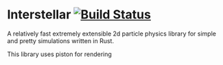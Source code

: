 # Interstellar [![Build Status](https://secure.travis-ci.org/reem/rust-interstellar.png?branch=master)](https://travis-ci.org/reem/rust-interstellar)

A relatively fast extremely extensible 2d particle physics library for
simple and pretty simulations written in Rust.

This library uses piston for rendering
